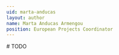 ```yaml
---
uid: marta-anducas
layout: author
name: Marta Anducas Armengou
position: European Projects Coordinator
---
```

\# TODO